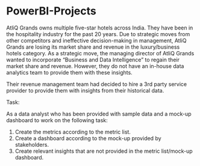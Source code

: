 # PowerBI-Projects
AtliQ Grands owns multiple five-star hotels across India. They have been in the hospitality industry for the past 20 years. Due to strategic moves from other competitors and ineffective decision-making in management, AtliQ Grands are losing its market share and revenue in the luxury/business hotels category. As a strategic move, the managing director of AtliQ Grands wanted to incorporate “Business and Data Intelligence” to regain their market share and revenue. However, they do not have an in-house data analytics team to provide them with these insights.

Their revenue management team had decided to hire a 3rd party service provider to provide them with insights from their historical data.

Task:  

As a data analyst who has been provided with sample data and a mock-up dashboard to work on the following task:
1. Create the metrics according to the metric list.
2. Create a dashboard according to the mock-up provided by stakeholders.
3. Create relevant insights that are not provided in the metric list/mock-up dashboard.
